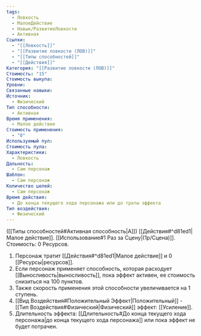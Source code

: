 ```yaml
---
tags:
  - Ловкость
  - МалоеДействие
  - Навык/РазвитиеЛовкости
  - Активная
Ссылки:
  - "[[Ловкость]]"
  - "[[Развитие ловкости (ЛОВ)]]"
  - "[[Типы способностей]]"
  - "[[Действия]]"
Категория: "[[Развитие ловкости (ЛОВ)]]"
Стоимость: "15"
Стоимость выкупа: 
Уровни: 
Связанные навыки: 
Источник:
  - Физический
Тип способности:
  - Активная
Время применения:
  - Малое действие
Стоимость применения:
  - "0"
Используемый пул: 
Стоимость пула: 
Характеристики:
  - Ловкость
Дальность:
  - Сам персонаж
Шаблон:
  - Сам персонаж
Количество целей:
  - Сам персонаж
Время действия:
  - До конца текущего хода персонажа или до траты эффекта
Тип воздействия:
  - Физический
---
```

([[Типы способностей#Активная способность|А]]) [[Действия#^d81ed1|Малое действие]]. [[Использование#1 Раз за Сцену|(1р/Сцена)]]. Стоимость: 0 Ресурсов.

1. Персонаж тратит [[Действия#^d81ed1|Малое действие]] и 0 [[Ресурсы|ресурсов]]. 
2. Если персонаж применяет способность, которая расходует [[Выносливость|выносливость]], пока эффект активен, ее стоимость снизиться на 100 пунктов.
3. Также скорость применения этой способности увеличивается на 1 ступень.
4. [[Вид Воздействия#Положительный Эффект|Положительный]] - [[Тип Воздействия#Физический|Физический]] эффект: [[Усиление]].
5. Длительность эффекта: [[Длительность#До конца текущего хода персонажа|до конца текущего хода персонажа]] или пока эффект не будет потрачен. 
